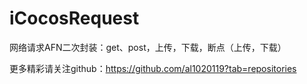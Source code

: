 # iCocosRequest
网络请求AFN二次封装：get、post，上传，下载，断点（上传，下载）

更多精彩请关注github：https://github.com/al1020119?tab=repositories
